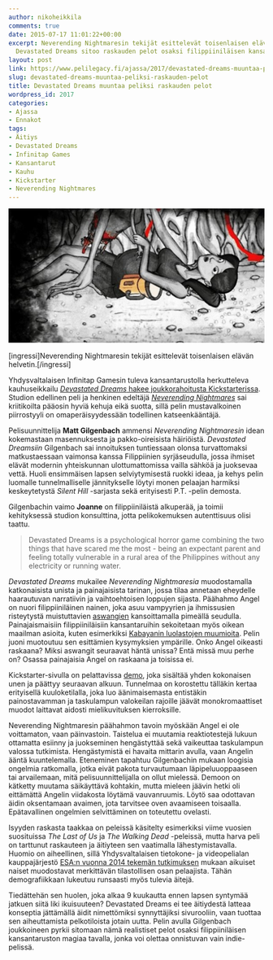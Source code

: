 ```yaml
---
author: nikoheikkila
comments: true
date: 2015-07-17 11:01:22+00:00
excerpt: Neverending Nightmaresin tekijät esittelevät toisenlaisen elävän helvetin.
  Devastated Dreams sitoo raskauden pelot osaksi filippiiniläisen kansantaruston magiaa.
layout: post
link: https://www.pelilegacy.fi/ajassa/2017/devastated-dreams-muuntaa-peliksi-raskauden-pelot
slug: devastated-dreams-muuntaa-peliksi-raskauden-pelot
title: Devastated Dreams muuntaa peliksi raskauden pelot
wordpress_id: 2017
categories:
- Ajassa
- Ennakot
tags:
- Äitiys
- Devastated Dreams
- Infinitap Games
- Kansantarut
- Kauhu
- Kickstarter
- Neverending Nightmares
---
```


[![Devastated Dreams](/uploads/2015/07/devastated_dreams.jpg)](/uploads/2015/07/devastated_dreams.jpg)

[ingressi]Neverending Nightmaresin tekijät esittelevät toisenlaisen elävän helvetin.[/ingressi]

Yhdysvaltalaisen Infinitap Gamesin tuleva kansantarustolla herkutteleva kauhuseikkailu [_Devastated Dreams_ hakee joukkorahoitusta Kickstarterissa](https://www.kickstarter.com/projects/infinitap/devastated-dreams/). Studion edellinen peli ja henkinen edeltäjä _[Neverending Nightmares](http://store.steampowered.com/app/253330/)_ sai kriitikoilta pääosin hyviä kehuja eikä suotta, sillä pelin mustavalkoinen piirrostyyli on omaperäisyydessään todellinen katseenkääntäjä.

Pelisuunnittelija **Matt Gilgenbach** ammensi _Neverending Nightmaresin_ idean kokemastaan masennuksesta ja pakko-oireisista häiriöistä. _Devastated Dreamsiin_ Gilgenbach sai innoituksen tuntiessaan olonsa turvattomaksi matkustaessaan vaimonsa kanssa Filippiinien syrjäseudulla, jossa ihmiset elävät modernin yhteiskunnan ulottumattomissa vailla sähköä ja juoksevaa vettä. Huoli ensimmäisen lapsen selviytymisestä ruokki ideaa, ja kehys pelin luomalle tunnelmalliselle jännitykselle löytyi monen pelaajan harmiksi keskeytetystä _Silent Hill_ -sarjasta sekä erityisesti P.T. -pelin demosta.

Gilgenbachin vaimo **Joanne** on filippiiniläistä alkuperää, ja toimii kehityksessä studion konsulttina, jotta pelikokemuksen autenttisuus olisi taattu.



<blockquote>Devastated Dreams is a psychological horror game combining the two things that have scared me the most - being an expectant parent and feeling totally vulnerable in a rural area of the Philippines without any electricity or running water.</blockquote>



_Devastated Dreams_ mukailee _Neverending Nightmaresia_ muodostamalla katkonaisista unista ja painajaisista tarinan, jossa tilaa annetaan eheydelle haarautuvan narratiivin ja vaihtoehtoisen loppujen sijasta. Päähahmo Angel on nuori filippiiniläinen nainen, joka asuu vampyyrien ja ihmissusien risteytystä muistuttavien [aswangien](https://encrypted.google.com/search?tbm=isch&q=aswang&tbs=imgo:1) kansoittamalla pimeällä seudulla. Painajaismaisiin filippiiniläisiin kansantaruihin sekoitetaan myös oikean maailman asioita, kuten esimerkiksi [Kabayanin luolastojen muumioita](https://en.wikipedia.org/wiki/Kabayan_Mummies). Pelin juoni muotoutuu sen esittämien kysymyksien ympärille. Onko Angel oikeasti raskaana? Miksi aswangit seuraavat häntä unissa? Entä missä muu perhe on? Osassa painajaisia Angel on raskaana ja toisissa ei.

Kickstarter-sivulla on pelattavissa [demo](https://www.kickstarter.com/projects/infinitap/devastated-dreams/), joka sisältää yhden kokonaisen unen ja päättyy seuraavan alkuun. Tunnelmaa on korostettu tälläkin kertaa erityisellä kuuloketilalla, joka luo äänimaisemasta entistäkin painostavamman ja taskulampun valokeilan rajoille jäävät monokromaattiset muodot laittavat aidosti mielikuvituksen kierroksille.

Neverending Nightmaresin päähahmon tavoin myöskään Angel ei ole voittamaton, vaan päinvastoin. Taistelua ei muutamia reaktiotestejä lukuun ottamatta esiinny ja juokseminen hengästyttää sekä vaikeuttaa taskulampun valossa tutkimista. Hengästymistä ei havaita mittarin avulla, vaan Angelin ääntä kuuntelemalla. Eteneminen tapahtuu Gilgenbachin mukaan loogisia ongelmia ratkomalla, jotka eivät pakota turvautumaan läpipeluuoppaaseen tai arvailemaan, mitä pelisuunnittelijalla on ollut mielessä. Demoon on kätketty muutama säikäyttävä kohtakin, mutta mieleen jäävin hetki oli eittämättä Angelin viidakosta löytämä vauvanruumis. Löytö saa odottavan äidin oksentamaan avaimen, jota tarvitsee oven avaamiseen toisaalla. Epätavallinen ongelmien selvittäminen on toteutettu ovelasti.

Isyyden raskasta taakkaa on peleissä käsitelty esimerkiksi viime vuosien suosituissa _The Last of Us_ ja _The Walking Dead_ -peleissä, mutta harva peli on tarttunut raskauteen ja äitiyteen sen vaatimalla lähestymistavalla. Huomio on aiheellinen, sillä Yhdysvaltalaisen tietokone- ja videopelialan kauppajärjestö [ESA:n vuonna 2014 tekemän tutkimuksen](http://www.theesa.com/wp-content//uploads/2014/10/ESA_EF_2014.pdf) mukaan aikuiset naiset muodostavat merkittävän tilastollisen osan pelaajista. Tähän demografiikkaan lukeutuu runsaasti myös tulevia äitejä.

Tiedättehän sen huolen, joka alkaa 9 kuukautta ennen lapsen syntymää jatkuen siitä liki ikuisuuteen? Devastated Dreams ei tee äitiydestä latteaa konseptia jättämällä äidit nimettömiksi synnyttäjiksi sivurooliin, vaan tuottaa sen aiheuttamista pelkotiloista jotain uutta. Pelin avulla Gilgenbach joukkoineen pyrkii sitomaan nämä realistiset pelot osaksi filippiiniläisen kansantaruston magiaa tavalla, jonka voi olettaa onnistuvan vain indie-pelissä.


